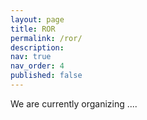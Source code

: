 ```yaml
---
layout: page
title: ROR
permalink: /ror/
description:
nav: true
nav_order: 4 
published: false
---
```

 
 We are currently organizing ....
 
 